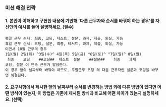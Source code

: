 ### 미션 해결 전략 
#### 1. 본인이 이해하고 구현한 내용에 기반해 '다른 근무자와 순서를 바꿔야 하는 경우'를 자신만의 예시를 들어 설명하세요. (필수)       
```
평일 근무 순서: 최종, 코딩, 테스트, 설문, 과제, 제출, 퇴실, 가능
휴일 근무 순서: 코딩, 설문, 최종, 테서트, 과제, 제출, 퇴실, 가능
이면서 10월 근무의 경우
1일(월) 2일(화) ^3일(수)^ 4일(목) 5일(금) ^6일(토)^ ^7일(일)^ 8일(월)
 최종    코딩    ##코딩##  테스트  설문    ##설문##    최종    과제
코딩, 설문 이 연속 근무가 발생한다.
이 경우 앞의 날짜부터 바꿔야 하므로, 주말근무 코딩 의 다음 근무자인 설문과 코딩을 바꾸면 해결된다.

```

#### 2. 요구사항에서 제시한 앞의 날짜부터 순서를 변경하는 방법 외에 다른 방법이 있다면 어떤 방식이 있는지, 이 방법은 기존에 제시된 방식과 비교해 어떤 차이가 있는지 설명하세요. (선택)
